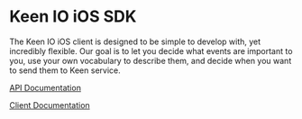 Keen IO iOS SDK
===============

The Keen IO iOS client is designed to be simple to develop with, yet incredibly flexible. Our goal is to let you decide what events are important to you, use your own vocabulary to describe them, and decide when you want to send them to Keen service.

[API Documentation](https://keen.io/static/iOS-reference/index.html)

[Client Documentation](https://keen.io/docs/clients/iOS/usage-guide)
